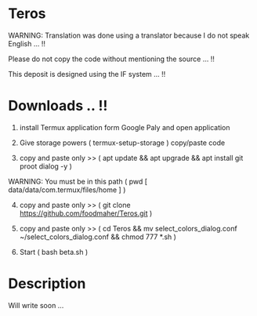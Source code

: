 # Teros

WARNING: Translation was done using a translator because I do not speak English ... !!

Please do not copy the code without mentioning the source ... !!

This deposit is designed using the IF system ... !!

# Downloads .. !!

1. install Termux application form Google Paly and open application

2. Give storage powers ( termux-setup-storage ) copy/paste code
 
3. copy and paste only >> ( apt update && apt upgrade && apt install git proot dialog -y )

WARNING: You must be in this path ( pwd [ data/data/com.termux/files/home ] )

4. copy and paste only >> ( git clone https://github.com/foodmaher/Teros.git )

5. copy and paste only >> ( cd Teros && mv select_colors_dialog.conf ~/select_colors_dialog.conf && chmod 777 *.sh )

6. Start ( bash beta.sh )

# Description

Will write soon ...
